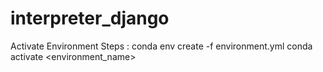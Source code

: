 # interpreter_django

Activate Environment Steps : 
conda env create -f environment.yml
conda activate <environment_name>
